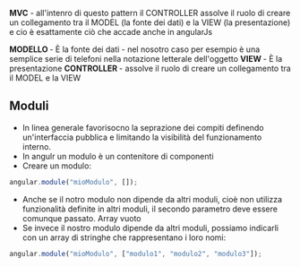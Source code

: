 <b>MVC</b> - all'intenro di questo pattern il CONTROLLER assolve il ruolo di creare un collegamento tra il MODEL (la fonte dei dati) e la VIEW (la presentazione) e cio è esattamente ciò che accade anche in angularJs

<b> MODELLO </b> - È la fonte dei dati - nel nosotro caso per esempio è una semplice serie di telefoni nella notazione letterale dell'oggetto
<b> VIEW </b> - È la presentazione 
<b> CONTROLLER </b> - assolve il ruolo di creare un collegamento tra il MODEL e la VIEW


## Moduli 
+ In linea generale favorisocno la seprazione dei compiti definendo un'interfaccia pubblica e limitando la visibilità del funzionamento interno. 
+ In angulr un modulo è un contenitore di componenti 
+ Creare un modulo:
``` js
angular.module("mioModulo", []);
```

+ Anche se il notro modulo non dipende da altri moduli, cioè non utilizza funzionalità definite in altri moduli, il secondo parametro deve essere comunque passato. Array vuoto
+ Se invece il nostro modulo dipende da altri moduli, possiamo indicarli con un array di stringhe che rappresentano i loro nomi: 
``` javascript
angular.module("mioModulo", ["modulo1", "modulo2", "modulo3"]);
```





